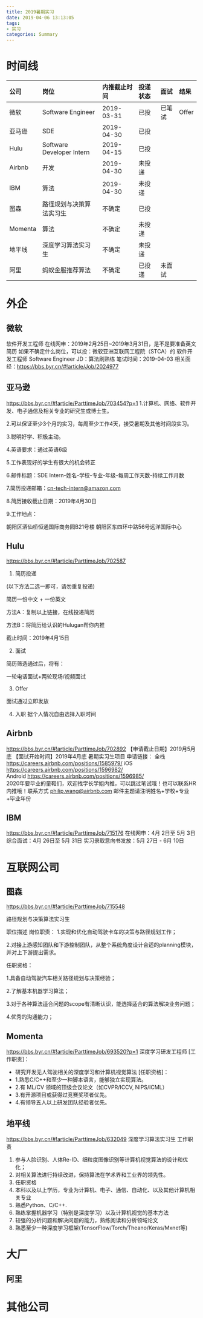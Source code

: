 ```yaml
---
title: 2019暑期实习
date: 2019-04-06 13:13:05
tags: 
- 实习
categories: Summary
---
```


# 时间线
|公司   |岗位   |内推截止时间|投递状态|面试|结果|
|:-----|:------|:------|:---|:---|:---|
|微软|Software Engineer|2019-03-31|已投|已笔试|Offer|
|亚马逊|SDE|2019-04-30|已投|||
|Hulu|Software Developer Intern|2019-04-15|已投|||
|Airbnb|开发|2019-04-30|未投递|||
|IBM|算法|2019-04-30|未投递|||
|图森|路径规划与决策算法实习生|不确定|已投|||
|Momenta|算法|不确定|未投递|||
|地平线|深度学习算法实习生|不确定|未投递|||
|阿里|蚂蚁金服推荐算法|不确定|已投递|未面试||


# 外企
## 微软
软件开发工程师
在线网申：2019年2月25日~2019年3月31日，是不是要准备英文简历
如果不确定什么岗位，可以投：微软亚洲互联网工程院（STCA）的 软件开发工程师 Software Engineer
JD：算法刷熟练
笔试时间：2019-04-03
相关面经：https://bbs.byr.cn/#!article/Job/2024977
## 亚马逊
https://bbs.byr.cn/#!article/ParttimeJob/703454?p=1
1.计算机、网络、软件开发、电子通信及相关专业的研究生或博士生。

2.可以保证至少3个月的实习，每周至少工作4天，接受暑期及其他时间段实习。

3.聪明好学、积极主动。

4.英语要求：通过英语6级

5.工作表现好的学生有很大的机会转正

6.邮件标题：SDE Intern-姓名-学校-专业-年级-每周工作天数-持续工作月数

7.简历投递邮箱：cn-tech-intern@amazon.com

8.简历接收截止日期：2019年4月30日

9.工作地点：

朝阳区酒仙桥恒通国际商务园B21号楼
朝阳区东四环中路56号远洋国际中心
## Hulu
https://bbs.byr.cn/#!article/ParttimeJob/702587
1. 简历投递 

(以下方法二选一即可，请勿重复投递)

简历一份中文 + 一份英文

方法A：复制以上链接，在线投递简历

方法B：将简历给认识的Hulugan帮你内推

截止时间：2019年4月15日

2. 面试

简历筛选通过后，将有：

一轮电话面试+两轮现场/视频面试

3. Offer

面试通过立即发放

4. 入职
据个人情况自由选择入职时间

## Airbnb
https://bbs.byr.cn/#!article/ParttimeJob/702892
【申请截止日期】2019月5月底
【面试开始时间】2019年4月底
暑期实习生项目 
申请链接：
全栈 https://careers.airbnb.com/positions/1585979/ 
iOS https://careers.airbnb.com/positions/1596982/  
Android https://careers.airbnb.com/positions/1596985/   
2020年要毕业的童鞋们，欢迎找学长学姐内推，可以跳过笔试哦！也可以联系HR 内推哦！联系方式 philip.wang@airbnb.com 邮件主题请注明姓名+学校+专业+毕业年份
## IBM
https://bbs.byr.cn/#!article/ParttimeJob/715176
在线网申：4月 2日至 5月 3日
综合面试：4月 26日至 5月 31日
实习录取意向书发放：5月 27日 - 6月 10日 

# 互联网公司
## 图森
https://bbs.byr.cn/#!article/ParttimeJob/715548

路径规划与决策算法实习生

职位描述
岗位职责：
1.实现和优化自动驾驶卡车的决策与路径规划工作；

2.对接上游感知团队和下游控制团队，从整个系统角度设计合适的planning模块，并对上下游提出需求。

任职资格：

1.具备自动驾驶汽车相关路径规划与决策经验；

2.了解基本机器学习算法；

3.对于各种算法适合问题的scope有清晰认识，能选择适合的算法解决业务问题；

4.优秀的沟通能力；
## Momenta
https://bbs.byr.cn/#!article/ParttimeJob/693520?p=1
深度学习研发工程师
[工作职责]： 
- 研究开发无人驾驶相关的深度学习和计算机视觉算法 
[任职资格]： 
- 1.熟悉C/C++和至少一种脚本语言，能够独立实现算法。
- 2.有 ML/CV 领域的顶级会议论文（如CVPR/ICCV, NIPS/ICML） 
- 3.有开源项目或获得过竞赛奖项者优先。 
- 4.有领导五人以上研发团队经验者优先。

## 地平线
https://bbs.byr.cn/#!article/ParttimeJob/632049
深度学习算法实习生
 工作职责
1. 参与人脸识别、人体Re-ID、细粒度图像识别等计算机视觉算法的设计和优化；
 2. 对相关算法进行持续改进，保持算法在学术界和工业界的领先性。
 3.  任职资格
1. 本科以及以上学历，专业为计算机、电子、通信、自动化、以及其他计算机相关专业
 2. 熟悉Python、C/C++.
 3. 熟练掌握机器学习（特别是深度学习）以及计算机视觉的基本方法
 4. 较强的分析问题和解决问题的能力，熟练阅读和分析领域论文
 5. 熟悉至少一种深度学习框架(TensorFlow/Torch/Theano/Keras/Mxnet等)

# 大厂
## 阿里

# 其他公司

